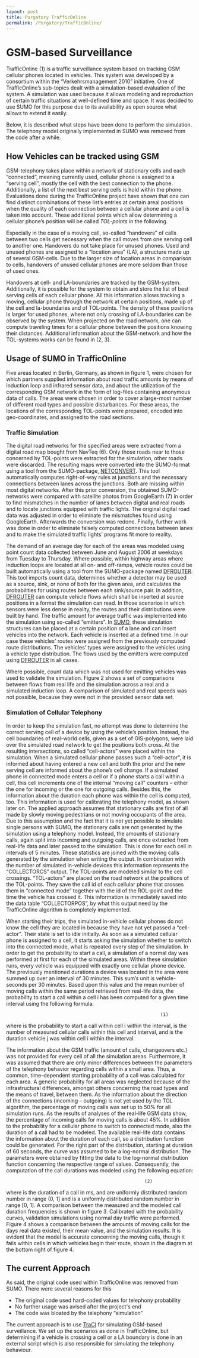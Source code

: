 ```yaml
---
layout: post
title: Purgatory TrafficOnline
permalink: /Purgatory/TrafficOnline/
---
```


GSM-based Surveillance
======================

TrafficOnline (1) is a traffic surveillance system based on tracking GSM cellular phones located in vehicles. This system was developed by a consortium within the “Verkehrsmanagement 2010” initiative. One of TrafficOnline’s sub-topics dealt with a simulation-based evaluation of the system. A simulation was used because it allows modeling and reproduction of certain traffic situations at well-defined time and space. It was decided to use SUMO for this purpose due to its availability as open source what allows to extend it easily.

Below, it is described what steps have been done to perform the simulation. The telephony model originally implemented in SUMO was removed from the code after a while.

How Vehicles can be tracked using GSM
-------------------------------------

GSM-telephony takes place within a network of stationary cells and each “connected”, meaning currently used, cellular phone is assigned to a “serving cell”, mostly the cell with the best connection to the phone. Additionally, a list of the next best serving cells is hold within the phone. Evaluations done during the TrafficOnline project have shown that one can find distinct combinations of these list’s entries at certain areal positions when the quality of each connection between a cellular phone and a cell is taken into account. These additional points which allow determining a cellular phone’s position will be called *TOL-points* in the following.

Especially in the case of a moving call, so-called “handovers” of calls between two cells get necessary when the call moves from one serving cell to another one. Handovers do not take place for unused phones. Used and unused phones are assigned to a “location area” (LA), a structure made up of several GSM-cells. Due to the larger size of location areas in comparison to cells, handovers of unused cellular phones are more seldom than those of used ones.

Handovers at cell- and LA-boundaries are tracked by the GSM-system. Additionally, it is possible for the system to obtain and store the list of best serving cells of each cellular phone. All this information allows tracking a moving, cellular phone through the network at certain positions, made up of the cell and la-boundaries and of TOL-points. The density of these positions is larger for used phones, where not only crossing of LA-boundaries can be observed by the system. When projected on the road network, one can compute traveling times for a cellular phone between the positions knowing their distances. Additional information about the GSM-network and how the TOL-systems works can be found in (2, 3).

Usage of SUMO in TrafficOnline
------------------------------

Five areas located in Berlin, Germany, as shown in figure 1, were chosen for which partners supplied information about road traffic amounts by means of induction loop and infrared sensor data, and about the utilization of the corresponding GSM network in the form of log-files containing anonymous data of calls. The areas were chosen in order to cover a large-most number of different road types and possible disturbances. For these areas, the locations of the corresponding TOL-points were prepared, encoded into geo-coordinates, and assigned to the road sections.

### Traffic Simulation

The digital road networks for the specified areas were extracted from a digital road map bought from NavTeq (6). Only those roads near to those concerned by TOL-points were extracted for the simulation, other roads were discarded. The resulting maps were converted into the SUMO-format using a tool from the SUMO-package, [NETCONVERT](/NETCONVERT "wikilink"). This tool automatically computes right-of-way rules at junctions and the necessary connections between lanes across the junctions. Both are missing within most digital networks. After this prior conversion, the obtained SUMO-networks were compared with satellite photos from GoogleEarth (7) in order to find mismatches in the number of lanes between digital and real roads and to locate junctions equipped with traffic lights. The original digital road data was adjusted in order to eliminate the mismatches found using GoogleEarth. Afterwards the conversion was redone. Finally, further work was done in order to eliminate falsely computed connections between lanes and to make the simulated traffic lights’ programs fit more to reality.

The demand of an average day for each of the areas was modeled using point count data collected between June and August 2006 at weekdays from Tuesday to Thursday. Where possible, within highway areas where induction loops are located at all on- and off-ramps, vehicle routes could be built automatically using a tool from the SUMO-package named [DFROUTER](/DFROUTER "wikilink"). This tool imports count data, determines whether a detector may be used as a source, sink, or none of both for the given area, and calculates the probabilities for using routes between each sink/source pair. In addition, [DFROUTER](/DFROUTER "wikilink") can compute vehicle flows which shall be inserted at source positions in a format the simulation can read. In those scenarios in which sensors were less dense in reality, the routes and their distributions were built by hand. The traffic amount for average traffic was implemented into the simulation using so-called “emitters”. In [SUMO](/SUMO "wikilink"), these simulation structures can be placed at a certain position of a lane and can insert vehicles into the network. Each vehicle is inserted at a defined time. In our case these vehicles’ routes were assigned from the previously computed route distributions. The vehicles’ types were assigned to the vehicles using a vehicle type distribution. The flows used by the emitters were computed using [DFROUTER](/DFROUTER "wikilink") in all cases.

Where possible, count data which was not used for emitting vehicles was used to validate the simulation. Figure 2 shows a set of comparisons between flows from real life and the simulation across a real and a simulated induction loop. A comparison of simulated and real speeds was not possible, because they were not in the provided sensor data set.

### Simulation of Cellular Telephony

In order to keep the simulation fast, no attempt was done to determine the correct serving cell of a device by using the vehicle’s position. Instead, the cell boundaries of real-world cells, given as a set of GIS-polygons, were laid over the simulated road network to get the positions both cross. At the resulting intersections, so called “cell-actors” were placed within the simulation. When a simulated cellular phone passes such a “cell-actor”, it is informed about having entered a new cell and both the prior and the new serving cell are informed about the phone’s cell change. If a simulated phone in connected mode enters a cell or if a phone starts a call within a cell, this cell increments one of the internal “moving call” counters – either the one for incoming or the one for outgoing calls. Besides this, the information about the duration each phone was within the cell is computed, too. This information is used for calibrating the telephony model, as shown later on. The applied approach assumes that stationary calls are first of all made by slowly moving pedestrians or not moving occupants of the area. Due to this assumption and the fact that it is not yet possible to simulate single persons with SUMO, the stationary calls are not generated by the simulation using a telephony model. Instead, the amounts of stationary calls, again split into incoming and outgoing calls, are once extracted from real-life data and later passed to the simulation. This is done for each cell in intervals of 5 minutes. These statistics are joined with the moving calls generated by the simulation when writing the output. In combination with the number of simulated in-vehicle devices this information represents the “COLLECTORCS” output. The TOL-points are modeled similar to the cell crossings. “TOL-actors” are placed on the road network at the positions of the TOL-points. They save the call id of each cellular phone that crosses them in “connected mode” together with the id of the ROL-point and the time the vehicle has crossed it. This information is immediately saved into the data table “COLLECTORPOS”, by what this output need by the TrafficOnline algorithm is completely implemented.

When starting their trips, the simulated in-vehicle cellular phones do not know the cell they are located in because they have not yet passed a “cell-actor”. Their state is set to idle initially. As soon as a simulated cellular phone is assigned to a cell, it starts asking the simulation whether to switch into the connected mode, what is repeated every step of the simulation. In order to get the probability to start a call, a simulation of a normal day was performed at first for each of the simulated areas. Within these simulation runs, every vehicle was equipped with exactly one cellular phone device. The previously mentioned durations a device was located in the area were summed up over an interval of 30 minutes. This sum’s unit is vehicle-seconds per 30 minutes. Based upon this value and the mean number of moving calls within the same period retrieved from real-life data, the probability to start a call within a cell i has been computed for a given time interval using the following formula:

`                                                          (1)`

where is the probability to start a call within cell i within the interval, is the number of measured cellular calls within this cell and interval, and is the duration vehicle j was within cell i within the interval.

The information about the GSM traffic (amount of calls, changeovers etc.) was not provided for every cell of all the simulation areas. Furthermore, it was assumed that there are only minor differences between the parameters of the telephony behavior regarding cells within a small area. Thus, a common, time-dependent starting probability of a call was calculated for each area. A generic probability for all areas was neglected because of the infrastructural differences, amongst others concerning the road types and the means of travel, between them. As the information about the direction of the connections (incoming – outgoing) is not yet used by the TOL algorithm, the percentage of moving calls was set up to 50% for all simulation runs. As the results of analyses of the real-life GSM data show, the percentage of incoming calls for moving calls is about 45%. In addition to the probability for a cellular phone to switch to connected mode, also the duration of a call had to be modeled. The available real-life data contains the information about the duration of each call, so a distribution function could be generated. For the right part of the distribution, starting at duration of 60 seconds, the curve was assumed to be a log-normal distribution. The parameters were obtained by fitting the data to the log-normal distribution function concerning the respective range of values. Consequently, the computation of the call durations was modeled using the following equation:

`                                                    (2)`

where is the duration of a call in ms, and are uniformly distributed random number in range (0, 1\] and is a uniformly distributed random number in range \[0, 1\]. A comparison between the measured and the modeled call duration frequencies is shown in figure 3. Calibrated with the probability curves, validation simulations using normal day traffic were performed. Figure 4 shows a comparison between the amounts of moving calls for the days real data existed, their mean value, and the simulation results. It is evident that the model is accurate concerning the moving calls, though it fails within cells in which vehicles begin their route, shown in the diagram at the bottom right of figure 4.

The current Approach
--------------------

As said, the original code used within TrafficOnline was removed from SUMO. There were several reasons for this

-   The original code used hard-coded values for telephony probability
-   No further usage was avised after the project's end
-   The code was bloated by the telephony “simulation”

The current approach is to use [TraCI](/TraCI "wikilink") for simulating GSM-based surveillance. We set up the scenarios as done in TrafficOnline, but determining if a vehicle is crossing a cell or a LA boundary is done in an external script which is also responsible for simulating the telephony behaviour.